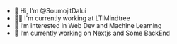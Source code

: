 - 👋 Hi, I’m @SoumojitDalui
- 🧑‍💼 I'm currently working at LTIMindtree
- 👀 I’m interested in Web Dev and Machine Learning
- 🌱 I’m currently working on Nextjs and Some BackEnd
